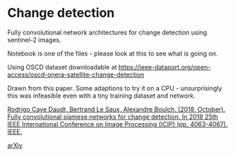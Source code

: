 # Change detection

Fully convolutional network architectures for change detection using sentinel-2 images.

Notebook is one of the files - please look at this to see what is going on.

Using OSCD dataset downloadable at https://ieee-dataport.org/open-access/oscd-onera-satellite-change-detection

Drawn from this paper. Some adaptions to try it on a CPU - unsurprisingly this was infeasible even with a tiny training dataset and network. 

[Rodrigo Caye Daudt, Bertrand Le Saux, Alexandre Boulch. (2018, October). Fully convolutional siamese networks for change detection. In 2018 25th IEEE International Conference on Image Processing (ICIP) (pp. 4063-4067). IEEE.](https://ieeexplore.ieee.org/abstract/document/8451652)

[arXiv](https://arxiv.org/abs/1810.08462)
